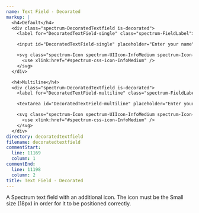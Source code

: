 ```yaml
---
name: Text Field - Decorated
markup: |
  <h4>Default</h4>
  <div class="spectrum-DecoratedTextfield is-decorated">
    <label for="DecoratedTextField-single" class="spectrum-FieldLabel">Search</label>

    <input id="DecoratedTextField-single" placeholder="Enter your name" class="spectrum-Textfield spectrum-DecoratedTextfield-field" aria-invalid="false" type="text">

    <svg class="spectrum-Icon spectrum-UIIcon-InfoMedium spectrum-Icon--sizeS spectrum-DecoratedTextfield-icon" focusable="false" aria-hidden="true">
      <use xlink:href="#spectrum-css-icon-InfoMedium" />
    </svg>
  </div>

  <h4>Multiline</h4>
  <div class="spectrum-DecoratedTextfield is-decorated">
    <label for="DecoratedTextField-multiline" class="spectrum-FieldLabel spectrum-FieldLabel--left">Search</label>

    <textarea id="DecoratedTextField-multiline" placeholder="Enter your life story" name="field" value="" class="spectrum-Textfield spectrum-Textfield--multiline spectrum-DecoratedTextfield-field"></textarea>

    <svg class="spectrum-Icon spectrum-UIIcon-InfoMedium spectrum-Icon--sizeS spectrum-DecoratedTextfield-icon" focusable="false" aria-hidden="true">
      <use xlink:href="#spectrum-css-icon-InfoMedium" />
    </svg>
  </div>
directory: decoratedtextfield
filename: decoratedtextfield
commentStart:
  line: 11169
  column: 1
commentEnd:
  line: 11198
  column: 2
title: Text Field - Decorated
---
```

A Spectrum text field with an additional icon. The icon must be the Small size (18px) in order for it to be positioned correctly.